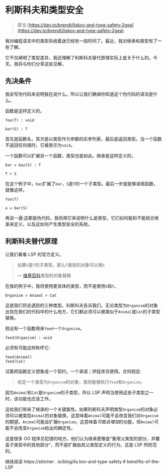 # 利斯科夫和类型安全

> 原文:[https://dev.to/brendt/liskov-and-type-safety-2gea](https://dev.to/brendt/liskov-and-type-safety-2gea)

我对编程语言中的类型系统着迷已经有一段时间了。最近，我对继承和类型有了一些了解。

它不仅阐明了类型差异，我还理解了利斯科夫替代原理实际上是关于什么的。今天，我将与你们分享这些见解。

## 先决条件

我会写伪代码来说明我在说什么。所以让我们确保你知道这个伪代码的语法是什么。

函数是这样定义的。

```
foo(T) : void

bar(S) : T 
```

首先是函数名，其次是以类型作为参数的实参列表，最后是返回类型。当一个函数不返回任何值时，它被表示为`void`。

一个函数可以扩展另一个函数，类型也是如此。继承是这样定义的。

```
bar > baz(S) : T

T > S 
```

在这个例子中，`baz`扩展了`bar`，`S`是`T`的一个子类型。最后一步是能够调用函数，就像这样。

```
foo(T)

a = bar(S) 
```

再说一遍:这都是伪代码，我将用它来说明什么是类型，它们如何能和不能结合继承来定义，以及这如何产生类型安全的系统。

## 利斯科夫替代原理

让我们看看 LSP 的官方定义。

> 如果`S`是`T`的子类型，那么`T`类型的对象可以用`S`
> 
> — [维基百科](https://en.wikipedia.org/wiki/Liskov_substitution_principle)类型的对象替换

在我的例子中，我将使用更具体的类型，而不是使用`S`和`T`。

```
Organism > Animal > Cat 
```

这是我们将会遇到的三种类型。利斯科夫告诉我们，无论类型为`Organism`的对象出现在我们的代码中的什么地方，它们都必须可以被类似于`Animal`或`Cat`的子类型替换。

假设有一个函数用来`feed`一个`Organism`。

```
feed(Organism) : void 
```

必须有可能这样称呼它:

```
feed(Animal)
feed(Cat) 
```

试着把函数定义想象成一个契约，一个承诺；供程序员使用。合同规定:

> 给定一个类型为`Organism`的对象，我将能够执行`feed`和`Organism`。

因为`Animal`和`Cat`是`Organism`的子类型，所以 LSP 声明当使用这些子类型之一时，该功能也应该工作。

这给我们带来了继承的一个关键属性。如果利斯科夫声明类型`Organism`的对象必须可以被类型`Animal`的对象替换，这意味着`Animal`可能不会改变我们对`Organism`的期望。`Animal`可能会扩展`Organism`，这意味着*可能会增加*的功能，但`Animal`可能不会改变`Organism`给出的确定性。

这是很多 OO 程序员犯错的地方。他们认为继承更像是“重用父类型的部分，并覆盖子类型中的其他部分”，而不是扩展由其父类型定义的行为。这是 LSP 所防范的。

继续阅读 https://stitcher . io/blog/lis kov-and-type-safety # benefits-of-the-LSP